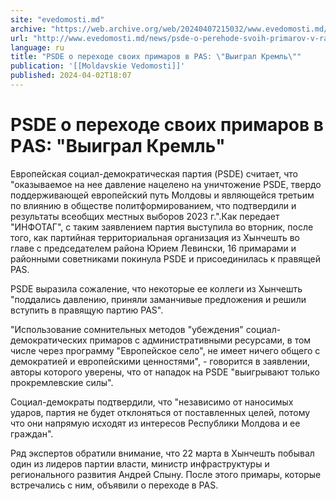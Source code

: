 ```yaml
---
site: "evedomosti.md"
archive: "https://web.archive.org/web/20240407215032/www.evedomosti.md/news/psde-o-perehode-svoih-primarov-v-ras-vyigral-kreml"
url: "http://www.evedomosti.md/news/psde-o-perehode-svoih-primarov-v-ras-vyigral-kreml"
language: ru
title: "PSDE о переходе своих примаров в РAS: \"Выиграл Кремль\""
publication: '[[Moldavskie Vedomosti]]'
published: 2024-04-02T18:07
---
```


# PSDE о переходе своих примаров в РAS: "Выиграл Кремль"

Европейская социал-демократическая партия (PSDE) считает, что "оказываемое на нее давление нацелено на уничтожение PSDE, твердо поддерживающей европейский путь Молдовы и являющейся третьим по влиянию в обществе политформированием, что подтвердили и результаты всеобщих местных выборов 2023 г.".Как передает "ИНФОТАГ", с таким заявлением партия выступила во вторник, после того, как партийная территориальная организация из Хынчешть во главе с председателем района Юрием Левински, 16 примарами и районными советниками покинула PSDE и присоединилась к правящей PAS.

PSDE выразила сожаление, что некоторые ее коллеги из Хынчешть "поддались давлению, приняли заманчивые предложения и решили вступить в правящую партию PAS".

"Использование сомнительных методов "убеждения" социал-демократических примаров с административными ресурсами, в том числе через программу "Европейское село", не имеет ничего общего с демократией и европейскими ценностями", - говорится в заявлении, авторы которого уверены, что от нападок на PSDE "выигрывают только прокремлевские силы".

Социал-демократы подтвердили, что "независимо от наносимых ударов, партия не будет отклоняться от поставленных целей, потому что они напрямую исходят из интересов Республики Молдова и ее граждан".

Ряд экспертов обратили внимание, что 22 марта в Хынчешть побывал один из лидеров партии власти, министр инфраструктуры и регионального развития Андрей Спыну. После этого примары, которые встречались с ним, объявили о переходе в PAS.